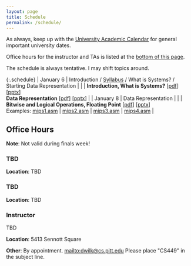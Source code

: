 ```yaml
---
layout: page
title: Schedule
permalink: /schedule/
---
```


As always, keep up with the [University Academic Calendar](https://www.provost.pitt.edu/students/academic-calendar) for general important university dates.

Office hours for the instructor and TAs is listed at the [bottom of this page](#office-hours).

The schedule is always tentative. I may shift topics around.

{:.schedule}
| January    6 | Introduction / [Syllabus]({{site.baseurl}}/syllabus) / What is Systems? / Starting Data Representation |
|              | **Introduction, What is Systems?** [[pdf]({{site.baseurl}}/slides/01_CS449_Introduction.pdf)] [[pptx]({{site.baseurl}}/slides/01_CS449_Introduction.pptx)]<br>**Data Representation** [[pdf]({{site.baseurl}}/slides/02_CS449_Data-Representation.pdf)] [[pptx]({{site.baseurl}}/slides/02_CS449_Data-Representation.pptx)] |
| January    8 | Data Representation |
|              | **Bitwise and Logical Operations, Floating Point** [[pdf]({{site.baseurl}}/slides/03_CS449_Data-Representation-II.pdf)] [[pptx]({{site.baseurl}}/slides/03_CS449_Data-Representation-II.pptx)]<br>Examples: [mips1.asm]({{site.baseurl}}/examples/mips1.asm) \| [mips2.asm]({{site.baseurl}}/examples/mips2.asm) \| [mips3.asm]({{site.baseurl}}/examples/mips3.asm) \| [mips4.asm]({{site.baseurl}}/examples/mips4.asm) |

## Office Hours

**Note**: Not valid during finals week!

### TBD

**Location**: TBD

### TBD

**Location**: TBD

### Instructor

TBD

**Location**: 5413 Sennott Square

**Other**: By appointment. <mailto:dwilk@cs.pitt.edu> Please place "CS449" in the subject line.
